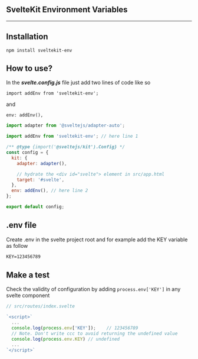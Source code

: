 ## SvelteKit Environment Variables

---

## Installation

`npm install sveltekit-env`

## How to use?

In the **_svelte.config.js_** file just add two lines of code like so

`import addEnv from 'sveltekit-env';`

and

`env: addEnv(),`

```js
import adapter from '@sveltejs/adapter-auto';

import addEnv from 'sveltekit-env'; // here line 1

/** @type {import('@sveltejs/kit').Config} */
const config = {
  kit: {
    adapter: adapter(),

    // hydrate the <div id="svelte"> element in src/app.html
    target: '#svelte',
  },
  env: addEnv(), // here line 2
};

export default config;
```

## .env file

Create .env in the svelte project root and for example add the KEY variable as follow

```txt
KEY=123456789
```

## Make a test

Check the validity of configuration by adding `process.env['KEY']` in any svelte component

```js
// src/routes/index.svelte

`<script>`
  ...
  console.log(process.env['KEY']);    // 123456789
  // Note. Don't write ccc to avoid returning the undefined value
  console.log(process.env.KEY) // undefined
  ...
`</script>`
```
